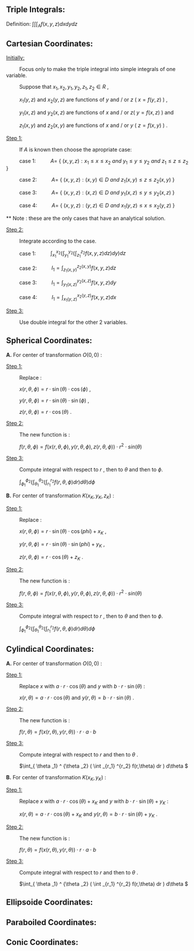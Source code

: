 Triple Integrals:
-----------------

Definition: $\int \int \int _A f(x,y,z) dx dy dz$

Cartesian Coordinates:
----------------------

<ins>Initially:</ins>

&emsp; &emsp; Focus only to make the triple integral into simple integrals of one variable.

&emsp; &emsp; Suppose that $x_1 , x_2 , y_1 , y_2 , z_1 , z_2\in R$ ,

&emsp; &emsp; $x_1(y,z)$ and $x_2(y,z)$ are functions of $y$ and / or $z$ ( $x=f(y,z)$ ) , 

&emsp; &emsp; $y_1(x,z)$ and $y_2(x,z)$ are functions of $x$ and / or $z$( $y=f(x,z)$ ) and

&emsp; &emsp; $z_1(x,y)$ and $z_2(x,y)$ are functions of $x$ and / or $y$ ( $z=f(x,y)$ ) .

<ins>Step 1:</ins>

&emsp; &emsp; If $A$ is known then choose the apropriate case:

&emsp; &emsp; case 1: &emsp; &emsp; $A=$ { $(x,y,z): x_1 \leq x \leq x_2 ~ and ~ y_1 \leq y \leq y_2 ~ and ~ z_1 \leq z \leq z_2$ }

&emsp; &emsp; case 2: &emsp; &emsp; $A=$ { $(x,y,z): (x,y) \in D ~ and ~ z_1(x,y) \leq z \leq z_2(x,y)$ }

&emsp; &emsp; case 3: &emsp; &emsp; $A=$ { $(x,y,z): (x,z) \in D ~ and ~ y_1(x,z) \leq y \leq y_2(x,z)$ }

&emsp; &emsp; case 4: &emsp; &emsp; $A=$ { $(x,y,z): (y,z) \in D ~ and ~ x_1(y,z) \leq x \leq x_2(y,z)$ }

** Note : these are the only cases that have an analytical solution.

<ins>Step 2:</ins>

&emsp; &emsp; Integrate according to the case.

&emsp; &emsp; case 1: &emsp; &emsp; $\int_{x_1} ^{x_2} ( \int_{y_1} ^{y_2} ( \int_{z_1} ^{z_2} f(x,y,z) dz ) dy ) dz$

&emsp; &emsp; case 2: &emsp; &emsp; $I_1 = \int_{z_1(x,y)} ^{z_2(x,y)} f(x,y,z) dz$

&emsp; &emsp; case 3: &emsp; &emsp; $I_1 = \int_{y_1(x,z)} ^{y_2(x,z)} f(x,y,z) dy$

&emsp; &emsp; case 4: &emsp; &emsp; $I_1 = \int_{x_1(y,z)} ^{x_2(y,z)} f(x,y,z) dx$

<ins>Step 3:</ins>

&emsp; &emsp; Use double integral for the other 2 variables.



Spherical Coordinates:
----------------------

**A.** For center of transformation $O(0,0)$ :

<ins>Step 1:</ins>

&emsp; &emsp; Replace :

&emsp; &emsp; $x(r,\theta , \phi) = r \cdot \sin(\theta) \cdot \cos(\phi)$ , 

&emsp; &emsp; $y(r,\theta , \phi) = r \cdot \sin(\theta) \cdot \sin(\phi)$ , 

&emsp; &emsp; $z(r,\theta , \phi) = r \cdot \cos(\theta)$ .

<ins>Step 2:</ins>

&emsp; &emsp; The new function is :

&emsp; &emsp; $f(r,\theta , \phi) = f( x(r,\theta , \phi) , y(r,\theta , \phi) , z(r,\theta , \phi) ) \cdot r^2 \cdot sin( \theta)$

<ins>Step 3:</ins>

&emsp; &emsp; Compute integral with respect to $r$ , then to $\theta$ and then to $\phi$.

&emsp; &emsp; $\int_{ \phi_1} ^{ \phi_2} ( \int_{ \theta _1} ^ {\theta _2} ( \int _{r_1} ^{r_2} f(r,\theta,\phi) dr ) d\theta ) d\phi$

**B.** For center of transformation $K(x_K,y_K,z_K)$ :

<ins>Step 1:</ins>

&emsp; &emsp; Replace :

&emsp; &emsp; $x(r,\theta , \phi) = r \cdot \sin(\theta) \cdot \cos(phi) + x_K$ , 

&emsp; &emsp; $y(r,\theta , \phi) = r \cdot \sin(\theta) \cdot \sin(phi) + y_K$ , 

&emsp; &emsp; $z(r,\theta , \phi) = r \cdot \cos(\theta) + z_K$ .

<ins>Step 2:</ins>

&emsp; &emsp; The new function is :

&emsp; &emsp; $f(r,\theta , \phi) = f( x(r,\theta , \phi) , y(r,\theta , \phi) , z(r,\theta , \phi) ) \cdot r^2 \cdot sin( \theta)$

<ins>Step 3:</ins>

&emsp; &emsp; Compute integral with respect to $r$ , then to $\theta$ and then to $\phi$.

&emsp; &emsp; $\int_{ \phi_1} ^{ \phi_2} ( \int_{ \theta _1} ^ {\theta _2} ( \int _{r_1} ^{r_2} f(r,\theta,\phi) dr ) d\theta ) d\phi$


Cylindical Coordinates:
-----------------------

**A.** For center of transformation $O(0,0)$ :

<ins>Step 1:</ins>

&emsp; &emsp; Replace $x$ with $a \cdot r \cdot \cos(\theta)$ and $y$ with $b \cdot r \cdot \sin(\theta)$ :

&emsp; &emsp; $x(r,\theta) = a \cdot r \cdot \cos(\theta)$ and $y(r,\theta) = b \cdot r \cdot \sin(\theta)$ .

<ins>Step 2:</ins>

&emsp; &emsp; The new function is :

&emsp; &emsp; $f(r,\theta) = f( x(r,\theta) , y(r,\theta) ) \cdot r \cdot a \cdot b$

<ins>Step 3:</ins>

&emsp; &emsp; Compute integral with respect to $r$ and then to $\theta$ .

&emsp; &emsp; $\int_{ \theta _1} ^ {\theta _2} ( \int _{r_1} ^{r_2} f(r,\theta) dr ) d\theta $

**B.** For center of transformation $K(x_K,y_K)$ :

<ins>Step 1:</ins>

&emsp; &emsp; Replace $x$ with $a \cdot r \cdot \cos(\theta) + x_K$ and $y$ with $b \cdot r \cdot \sin(\theta) + y_K$ :

&emsp; &emsp; $x(r,\theta) = a \cdot r \cdot \cos(\theta) + x_K$ and $y(r,\theta) = b \cdot r \cdot \sin(\theta) + y_K$ .

<ins>Step 2:</ins>

&emsp; &emsp; The new function is :

&emsp; &emsp; $f(r,\theta) = f( x(r,\theta) , y(r,\theta) ) \cdot r \cdot a \cdot b$

<ins>Step 3:</ins>

&emsp; &emsp; Compute integral with respect to $r$ and then to $\theta$ .

&emsp; &emsp; $\int_{ \theta _1} ^ {\theta _2} ( \int _{r_1} ^{r_2} f(r,\theta) dr ) d\theta $


Ellipsoide Coordinates:
-----------------------



Paraboiled Coordinates:
----------------------


Conic Coordinates:
------------------


